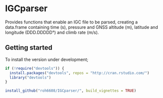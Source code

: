 IGCparser
===================

Provides functions that enable an IGC file to be parsed, creating a data.frame containing time (s), pressure and GNSS altitude (m), latitude and longitude (DDD.DDDDD°) and climb rate (m/s).

Getting started
------------------
To install the version under development;

```r
if (!require("devtools")) {
  install.packages("devtools", repos = "http://cran.rstudio.com/")
  library("devtools")
}

install_github("roh6608/IGCparser/", build_vignettes = TRUE)

```




 
